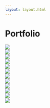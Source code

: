 ```yaml
---
layout: layout.html
---
```


<div class="container">
  <div class="eyebrow"></div>
  <h1>Portfolio</h1>
  <div class="grid grid--3-column">
    <div class="grid__column">
      <a href="/images/portfolio/entry/1.webp" data-fancybox="portfolio" data-caption="Caption #1">
        <img src="/images/portfolio/entry/1.webp" />
      </a>
    </div>
    <div class="grid__column">
      <a href="/images/portfolio/dining/1.webp" data-fancybox="portfolio" data-caption="Caption #1">
        <img src="/images/portfolio/dining/1.webp" />
      </a>
    </div>
    <div class="grid__column">
      <a href="/images/portfolio/dining/2.webp" data-fancybox="portfolio" data-caption="Caption #1">
        <img src="/images/portfolio/dining/2.webp" />
      </a>
    </div>
    <div class="grid__column">
      <a href="/images/portfolio/deck/1.jpg" data-fancybox="portfolio" data-caption="Caption #1">
        <img src="/images/portfolio/deck/1.jpg" />
      </a>
    </div>
    <div class="grid__column">
      <a href="/images/portfolio/deck/2.webp" data-fancybox="portfolio" data-caption="Caption #1">
        <img src="/images/portfolio/deck/2.webp" />
      </a>
    </div>
    <div class="grid__column">
      <a href="/images/portfolio/bathroom/1.jpg" data-fancybox="portfolio" data-caption="Caption #1">
        <img src="/images/portfolio/bathroom/1.jpg" />
      </a>
    </div>
    <div class="grid__column">
      <a href="/images/portfolio/cubby/1.jpg" data-fancybox="portfolio" data-caption="Caption #1">
        <img src="/images/portfolio/cubby/1.jpg" />
      </a>
    </div>
    <div class="grid__column">
      <a href="/images/portfolio/dining/1.webp" data-fancybox="portfolio" data-caption="Caption #1">
        <img src="/images/portfolio/dining/1.webp" />
      </a>
    </div>
    <div class="grid__column">
      <a href="/images/portfolio/dining/2.webp" data-fancybox="portfolio" data-caption="Caption #1">
        <img src="/images/portfolio/dining/2.webp" />
      </a>
    </div>
    <div class="grid__column">
      <a href="/images/portfolio/dining/3.jpg" data-fancybox="portfolio" data-caption="Caption #1">
        <img src="/images/portfolio/dining/3.jpg" />
      </a>
    </div>
    <div class="grid__column">
      <a href="/images/portfolio/fireplace/1.jpg" data-fancybox="portfolio" data-caption="Caption #1">
        <img src="/images/portfolio/fireplace/1.jpg" />
      </a>
    </div>
    <div class="grid__column">
      <a href="/images/portfolio/fireplace/2.jpg" data-fancybox="portfolio" data-caption="Caption #1">
        <img src="/images/portfolio/fireplace/2.jpg" />
      </a>
    </div>
  </div>
</div>
